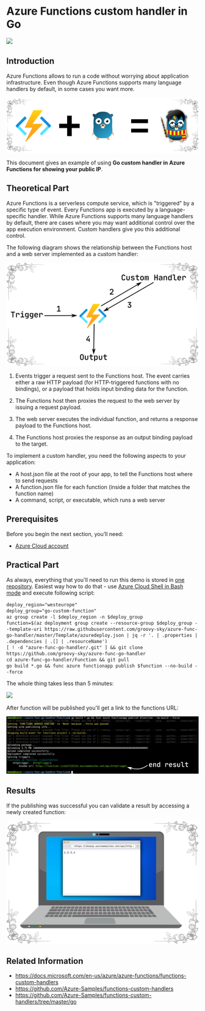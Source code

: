 # Azure Functions custom handler in Go
![](/images/logos/function.png)
## Introduction
Azure Functions allows to run a code without worrying about application infrastructure. Even though Azure Functions supports many language handlers by default, in some cases you want more.

![](/images/func-az-ip/go_handler_logo.png)                                                                               

This document gives an example of using **Go custom handler in Azure Functions for showing your public IP**.

## Theoretical Part

Azure Functions is a serverless compute service, which  is "triggered" by a specific type of event. Every Functions app is executed by a language-specific handler. While Azure Functions supports many language handlers by default, there are cases where you may want additional control over the app execution environment. Custom handlers give you this additional control.

The following diagram shows the relationship between the Functions host and a web server implemented as a custom handler:

![](/images/func-az-ip/az_func_handler.png)

1. Events trigger a request sent to the Functions host. The event carries either a raw HTTP payload (for HTTP-triggered functions with no bindings), or a payload that holds input binding data for the function.

2. The Functions host then proxies the request to the web server by issuing a request payload.

3. The web server executes the individual function, and returns a response payload to the Functions host.

4. The Functions host proxies the response as an output binding payload to the target.

To implement a custom handler, you need the following aspects to your application:

* A host.json file at the root of your app, to tell the Functions host where to send requests
* A function.json file for each function (inside a folder that matches the function name)
* A command, script, or executable, which runs a web server

## Prerequisites                                                                                              
                                                                                                              
Before you begin the next section, you’ll need:                                                               
* [Azure Cloud account](https://azure.microsoft.com/free/)                                                    
                                                                                                              
## Practical Part                                                                                             
                                                                                                              
As always, everything that you'll need to run this demo is stored in [one repository](https://github.com/groovy-sky/azure-func-go-handler). Easiest way how to do that - use [Azure Cloud Shell in Bash mode](https://docs.microsoft.com/en-us/azure/cloud-shell/overview) and execute following script:

```
deploy_region="westeurope"                                                                                    
deploy_group="go-custom-function"                                                                            
az group create -l $deploy_region -n $deploy_group                                                            
function=$(az deployment group create --resource-group $deploy_group --template-uri https://raw.githubusercontent.com/groovy-sky/azure-func-go-handler/master/Template/azuredeploy.json | jq -r '. | .properties | .dependencies | .[] | .resourceName')                                                     
[ ! -d "azure-func-go-handler/.git" ] && git clone https://github.com/groovy-sky/azure-func-go-handler        
cd azure-func-go-handler/Function && git pull                                                                 
go build *.go && func azure functionapp publish $function --no-build --force

```
The whole thing takes less than 5 minutes:

![](/images/func-az-ip/go_custom_func_result.gif)                                                                               

After function will be published you'll get a link to the functions URL:

![](/images/func-az-ip/go_func_deploy_end_result.png)

## Results

If the publishing was successful you can validate a result by accessing a newly created function:

![](/images/func-az-ip/get_ip_using_function.png)                                                                               

## Related Information
* https://docs.microsoft.com/en-us/azure/azure-functions/functions-custom-handlers
* https://github.com/Azure-Samples/functions-custom-handlers
* https://github.com/Azure-Samples/functions-custom-handlers/tree/master/go
